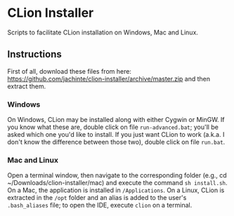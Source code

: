 # CLion Installer
Scripts to facilitate CLion installation on Windows, Mac and Linux.

## Instructions

First of all, download these files from here: https://github.com/jachinte/clion-installer/archive/master.zip and then extract them.

### Windows

On Windows, CLion may be installed along with either Cygwin or MinGW. If you know what these are, double click on file `run-advanced.bat`; you'll be asked which one you'd like to install. If you just want CLion to work (a.k.a. I don't know the difference between those two), double click on file `run.bat`.

### Mac and Linux

Open a terminal window, then navigate to the corresponding folder (e.g., cd ~/Downloads/clion-installer/mac) and execute the command `sh install.sh`. On a Mac, the application is installed in `/Applications`. On a Linux, CLion is extracted in the `/opt` folder and an alias is added to the user's `.bash_aliases` file; to open the IDE, execute `clion` on a terminal.
